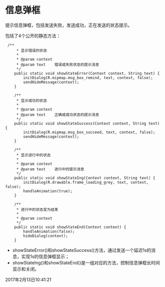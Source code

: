 # 信息弹框
提示信息弹框，包括发送失败，发送成功，正在发送的状态提示。

包括了4个公开的静态方法：
```
 /**
     * 显示错误的状态
     *
     * @param context
     * @param text    错误或失败状态的提示消息
     */
    public static void showStateError(Context context, String text) {
        initDialog(R.mipmap.msg_box_remind, text, context, false);
        sendHideMessage(context);
    }

    /**
     * 显示成功的状态
     *
     * @param context
     * @param text    正确或成功状态的提示消息
     */
    public static void showStateSuccess(Context context, String text) {
        initDialog(R.mipmap.msg_box_succeed, text, context, false);
        sendHideMessage(context);
    }

    /**
     * 显示进行中的状态
     *
     * @param context
     * @param text    进行中的提示消息
     */
    public static void showStateIng(Context context, String text) {
        initDialog(R.drawable.frame_loading_grey, text, context, false);
        handleAnimation(true);
    }

    /**
     * 进行中的状态变为结束
     *
     * @param context
     */
    public static void showStateEnd(Context context) {
        handleAnimation(false);
        hideDialog(context);
    }

```

- showStateError()和showStateSuccess()方法，通过发送一个延迟1s的消息，实现1s的信息弹框显示；
- showStateIng()和showStateEnd()是一组对应的方法，控制信息弹框长时间显示和关闭。

2017年2月13日10:41:21